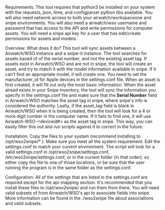 Requirements: This tool requires that python3 be installed on your system with the requests, json, time, and configparser python libs available. You will also need network access to both your airwatch/workspaceone and snipe environments. You will also need a airwatch/wso username and password that has access to the API and write permissions for computer assets. You will need a snipe api key for a user that has edit/create permissions for assets and models. 

Overview: What does it do? This tool will sync assets between a Airwatch/WSO instance and a snipe-it instance. The tool searches for assets based of of the serial number, and not the existing asset tag. If assets exist in Airwatch/WSO and are not in snipe, the tool will create an asset, and try to match it with the model information available in snipe. If it can't find an appropriate model, it will create one. You need to set the manufacturer_id for Apple devices in the settings.conf file. When an asset is first created, it will fill out only the most basic information. When the asset alread exists in your Snipe Inventory, the tool will sync the information you specify in the settings.conf file and make sure that the **Serial Number** field in Airwatch/WSO matches the asset tag in snipe, where snipe's info is considered the authority. Lastly, if the asset_tag field is blank in Airwatch/WSO when it is being created, then the tool will look for a 4 or more digit number in the computer name. If it fails to find one, it will use Airwatch-WSO-<deviceid#> as the asset tag in snipe. This way, you can easily filter this out and run scripts against it to correct in the future. 


Installation: Copy the files to your system (recommend installing to /opt/wso2snipe/* ). Make sure you meet all the system requirement. Edit the settings.conf to match your current environment. The script will look for a valid settings.conf in /opt/wso2snipe/settings.conf, /etc/wso2snipe/settings.conf, or in the current folder (in that order): so either copy the file to one of those locations, or be sure that the user running the program is in the same folder as the settings.conf. 

Configuration: All of the settings that are listed in the settings.conf are required except for the api-mapping section. It's recommended that you install these files to /opt/wso2snipe/ and run them from there. You will need valid subsets of from Airwatch/WSO's api to associate fields into snipe. More information can be found in the ./wso2snipe file about associations and valid subsets. 

